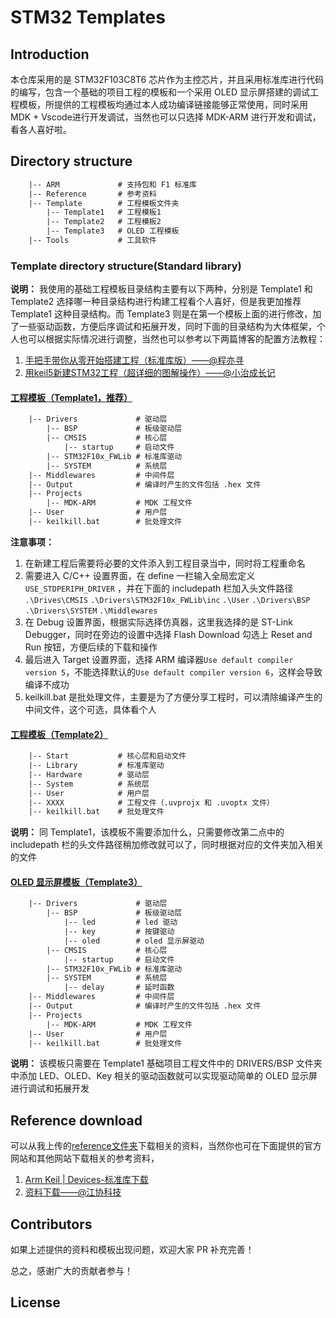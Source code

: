 # STM32 Templates

## Introduction

本仓库采用的是 STM32F103C8T6 芯片作为主控芯片，并且采用标准库进行代码的编写，包含一个基础的项目工程的模板和一个采用 OLED 显示屏搭建的调试工程模板，所提供的工程模板均通过本人成功编译链接能够正常使用，同时采用 MDK + Vscode进行开发调试，当然也可以只选择 MDK-ARM 进行开发和调试，看各人喜好啦。

## Directory structure

```txt
    |-- ARM             # 支持包和 F1 标准库
    |-- Reference       # 参考资料
    |-- Template        # 工程模板文件夹
        |-- Template1   # 工程模板1
        |-- Template2   # 工程模板2
        |-- Template3   # OLED 工程模板
    |-- Tools           # 工具软件

```

### Template directory structure(Standard library)

**说明：** 我使用的基础工程模板目录结构主要有以下两种，分别是 Template1 和 Template2 选择哪一种目录结构进行构建工程看个人喜好，但是我更加推荐 Template1 这种目录结构。而 Template3 则是在第一个模板上面的进行修改，加了一些驱动函数，方便后序调试和拓展开发，同时下面的目录结构为大体框架，个人也可以根据实际情况进行调整，当然也可以参考以下两篇博客的配置方法教程：

1. [手把手带你从零开始搭建工程（标准库版）——@程亦寻](https://blog.csdn.net/debug602/article/details/141183452)
2. [用keil5新建STM32工程（超详细的图解操作）——@小治成长记](https://blog.csdn.net/qq_45390365/article/details/109016433)

#### [工程模板（Template1，推荐）](./Template/Template1)

```txt
    |-- Drivers             # 驱动层
        |-- BSP             # 板级驱动层
        |-- CMSIS           # 核心层
            |-- startup     # 启动文件
        |-- STM32F10x_FWLib # 标准库驱动
        |-- SYSTEM          # 系统层
    |-- Middlewares         # 中间件层
    |-- Output              # 编译时产生的文件包括 .hex 文件
    |-- Projects            
        |-- MDK-ARM         # MDK 工程文件
    |-- User                # 用户层
    |-- keilkill.bat        # 批处理文件
```

**注意事项：**

1. 在新建工程后需要将必要的文件添入到工程目录当中，同时将工程重命名
2. 需要进入 C/C++ 设置界面，在 define 一栏输入全局宏定义 `USE_STDPERIPH_DRIVER` ，并在下面的 includepath 栏加入头文件路径 `.\Drives\CMSIS` `.\Drivers\STM32F10x_FWLib\inc` `.\User` `.\Drivers\BSP` `.\Drivers\SYSTEM` `.\Middlewares`
3. 在 Debug 设置界面，根据实际选择仿真器，这里我选择的是 ST-Link Debugger，同时在旁边的设置中选择 Flash Download 勾选上 Reset and Run 按钮，方便后续的下载和操作
4. 最后进入 Target 设置界面，选择 ARM 编译器`Use default compiler version 5`，不能选择默认的`Use default compiler version 6`，这样会导致编译不成功
5. keilkill.bat 是批处理文件，主要是为了方便分享工程时，可以清除编译产生的中间文件，这个可选，具体看个人

#### [工程模板（Template2）](./Template/Template2)

```txt
    |-- Start           # 核心层和启动文件
    |-- Library         # 标准库驱动
    |-- Hardware        # 驱动层
    |-- System          # 系统层
    |-- User            # 用户层
    |-- XXXX            # 工程文件（.uvprojx 和 .uvoptx 文件）    
    |-- keilkill.bat    # 批处理文件
```

**说明：** 同 Template1，该模板不需要添加什么，只需要修改第二点中的 includepath  栏的头文件路径稍加修改就可以了，同时根据对应的文件夹加入相关的文件

#### [OLED 显示屏模板（Template3）](./Template/Template3)

```txt
    |-- Drivers             # 驱动层
        |-- BSP             # 板级驱动层
            |-- led         # led 驱动
            |-- key         # 按键驱动
            |-- oled        # oled 显示屏驱动
        |-- CMSIS           # 核心层
            |-- startup     # 启动文件
        |-- STM32F10x_FWLib # 标准库驱动
        |-- SYSTEM          # 系统层
            |-- delay       # 延时函数
    |-- Middlewares         # 中间件层
    |-- Output              # 编译时产生的文件包括 .hex 文件
    |-- Projects            
        |-- MDK-ARM         # MDK 工程文件
    |-- User                # 用户层
    |-- keilkill.bat        # 批处理文件
```

**说明：** 该模板只需要在 Template1 基础项目工程文件中的 DRIVERS/BSP 文件夹中添加 LED、OLED、Key 相关的驱动函数就可以实现驱动简单的 OLED 显示屏进行调试和拓展开发

## Reference download

可以从我上传的[reference文件夹](./Reference/)下载相关的资料，当然你也可在下面提供的官方网站和其他网站下载相关的参考资料，

1. [Arm Keil | Devices-标准库下载](https://www.keil.arm.com/devices/)
2. [资料下载——@江协科技](https://jiangxiekeji.com/download.html)

## Contributors

如果上述提供的资料和模板出现问题，欢迎大家 PR 补充完善！

总之，感谢广大的贡献者参与！

## License
